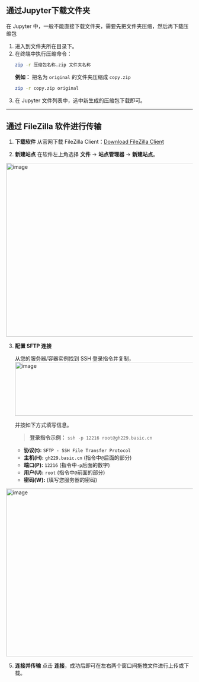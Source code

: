 ## 通过Jupyter下载文件夹

在 Jupyter 中，一般不能直接下载文件夹，需要先把文件夹压缩，然后再下载压缩包
1.  进入到文件夹所在目录下。
2.  在终端中执行压缩命令：
    ```bash
    zip -r 压缩包名称.zip 文件夹名称
    ```
    **例如：** 把名为 `original` 的文件夹压缩成 `copy.zip`
    ```bash
    zip -r copy.zip original
    ```
3.  在 Jupyter 文件列表中，选中新生成的压缩包下载即可。

---

## 通过 FileZilla 软件进行传输

1.  **下载软件**
    从官网下载 FileZilla Client：[Download FileZilla Client](https://filezilla-project.org/download.php)

2.  **新建站点**
    在软件左上角选择 **文件** → **站点管理器** → **新建站点**。
<img width="592" height="468" alt="image" src="https://github.com/user-attachments/assets/df76c300-401d-4add-afa3-45f81884e2e4" />

3.  **配置 SFTP 连接**


    从您的服务器/容器实例找到 SSH 登录指令并复制，
    <img width="816" height="145" alt="image" src="https://github.com/user-attachments/assets/8632fb32-05b6-4a26-a459-26bd2ddab395" />

    并按如下方式填写信息。
    



    > **登录指令示例：** `ssh -p 12216 root@gh229.basic.cn`

    *   **协议(t):** `SFTP - SSH File Transfer Protocol`
    *   **主机(H):** `gh229.basic.cn` (指令中`@`后面的部分)
    *   **端口(P):** `12216` (指令中`-p`后面的数字)
    *   **用户(U):** `root` (指令中`@`前面的部分)
    *   **密码(W):** (填写您服务器的密码)
<img width="594" height="452" alt="image" src="https://github.com/user-attachments/assets/336f8b7b-fe1a-49ad-a039-9c47798cfd73" />


5.  **连接并传输**
    点击 **连接**，成功后即可在左右两个窗口间拖拽文件进行上传或下载。
